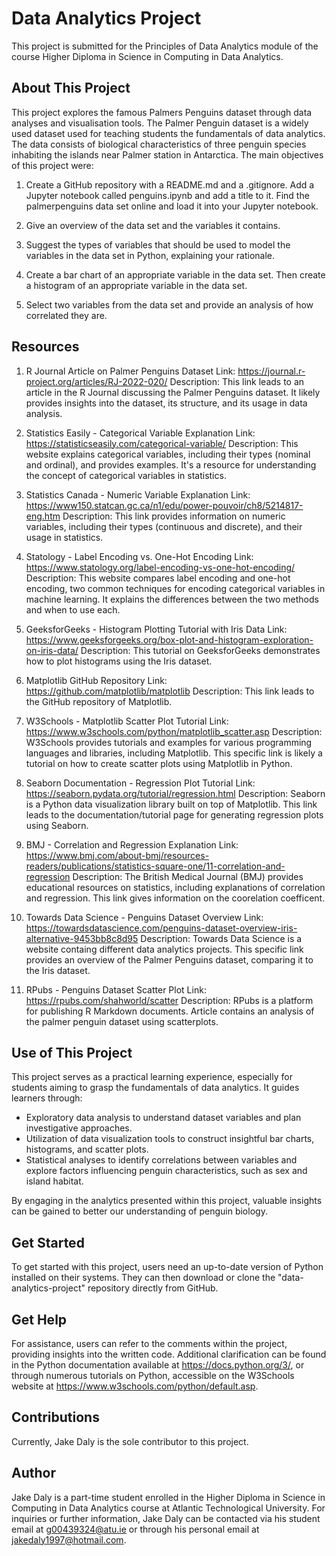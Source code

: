 # Data Analytics Project

This project is submitted for the Principles of Data Analytics module of the course Higher Diploma in Science in Computing in Data Analytics.


## About This Project

This project explores the famous Palmers Penguins dataset through data analyses and visualisation tools. The Palmer Penguin dataset is a widely used dataset used for teaching students the fundamentals of data analytics. The data consists of biological characteristics of three penguin species inhabiting the islands near Palmer station in Antarctica. The main objectives of this project were:

1. Create a GitHub repository with a README.md and a .gitignore. Add a Jupyter notebook called penguins.ipynb and add a title to it. Find the palmerpenguins data set online and load it into your Jupyter notebook. 

2. Give an overview of the data set and the variables it contains.

3. Suggest the types of variables that should be used to model the variables in the data set in Python, explaining your rationale.

4. Create a bar chart of an appropriate variable in the data set. Then create a histogram of an appropriate variable in the data set.

5. Select two variables from the data set and provide an analysis of how correlated they are.

## Resources

1. R Journal Article on Palmer Penguins Dataset
Link: https://journal.r-project.org/articles/RJ-2022-020/
Description: This link leads to an article in the R Journal discussing the Palmer Penguins dataset. It likely provides insights into the dataset, its structure, and its usage in data analysis.

2. Statistics Easily - Categorical Variable Explanation
Link: https://statisticseasily.com/categorical-variable/
Description: This website explains categorical variables, including their types (nominal and ordinal), and provides examples. It's a resource for understanding the concept of categorical variables in statistics.

3. Statistics Canada - Numeric Variable Explanation
Link: https://www150.statcan.gc.ca/n1/edu/power-pouvoir/ch8/5214817-eng.htm
Description: This link provides information on numeric variables, including their types (continuous and discrete), and their usage in statistics.

4. Statology - Label Encoding vs. One-Hot Encoding
Link: https://www.statology.org/label-encoding-vs-one-hot-encoding/
Description: This website compares label encoding and one-hot encoding, two common techniques for encoding categorical variables in machine learning. It explains the differences between the two methods and when to use each.

5. GeeksforGeeks - Histogram Plotting Tutorial with Iris Data
Link: https://www.geeksforgeeks.org/box-plot-and-histogram-exploration-on-iris-data/
Description: This tutorial on GeeksforGeeks demonstrates how to plot histograms using the Iris dataset.

6. Matplotlib GitHub Repository
Link: https://github.com/matplotlib/matplotlib
Description: This link leads to the GitHub repository of Matplotlib.

7. W3Schools - Matplotlib Scatter Plot Tutorial
Link: https://www.w3schools.com/python/matplotlib_scatter.asp
Description: W3Schools provides tutorials and examples for various programming languages and libraries, including Matplotlib. This specific link is likely a tutorial on how to create scatter plots using Matplotlib in Python.

8. Seaborn Documentation - Regression Plot Tutorial
Link: https://seaborn.pydata.org/tutorial/regression.html
Description: Seaborn is a Python data visualization library built on top of Matplotlib. This link leads to the documentation/tutorial page for generating regression plots using Seaborn.

9. BMJ - Correlation and Regression Explanation
Link: https://www.bmj.com/about-bmj/resources-readers/publications/statistics-square-one/11-correlation-and-regression
Description: The British Medical Journal (BMJ) provides educational resources on statistics, including explanations of correlation and regression. This link gives information on the coorelation coefficent.

10. Towards Data Science - Penguins Dataset Overview
Link: https://towardsdatascience.com/penguins-dataset-overview-iris-alternative-9453bb8c8d95
Description: Towards Data Science is a website containg different data analytics projects. This specific link provides an overview of the Palmer Penguins dataset, comparing it to the Iris dataset.

11. RPubs - Penguins Dataset Scatter Plot
Link: https://rpubs.com/shahworld/scatter
Description: RPubs is a platform for publishing R Markdown documents. Article contains an analysis of the palmer penguin dataset using scatterplots.

## Use of This Project

This project serves as a practical learning experience, especially for students aiming to grasp the fundamentals of data analytics. It guides learners through:

* Exploratory data analysis to understand dataset variables and plan investigative approaches.
* Utilization of data visualization tools to construct insightful bar charts, histograms, and scatter plots.
* Statistical analyses to identify correlations between variables and explore factors influencing penguin characteristics, such as sex and island habitat.

By engaging in the analytics presented within this project, valuable insights can be gained to better our understanding of penguin biology.

## Get Started

To get started with this project, users need an up-to-date version of Python installed on their systems. They can then download or clone the "data-analytics-project" repository directly from GitHub.


## Get Help

For assistance, users can refer to the comments within the project, providing insights into the written code. Additional clarification can be found in the Python documentation available at https://docs.python.org/3/, or through numerous tutorials on Python, accessible on the W3Schools website at https://www.w3schools.com/python/default.asp.

## Contributions

Currently, Jake Daly is the sole contributor to this project.


## Author

Jake Daly is a part-time student enrolled in the Higher Diploma in Science in Computing in Data Analytics course at Atlantic Technological University. For inquiries or further information, Jake Daly can be contacted via his student email at g00439324@atu.ie or through his personal email at jakedaly1997@hotmail.com.